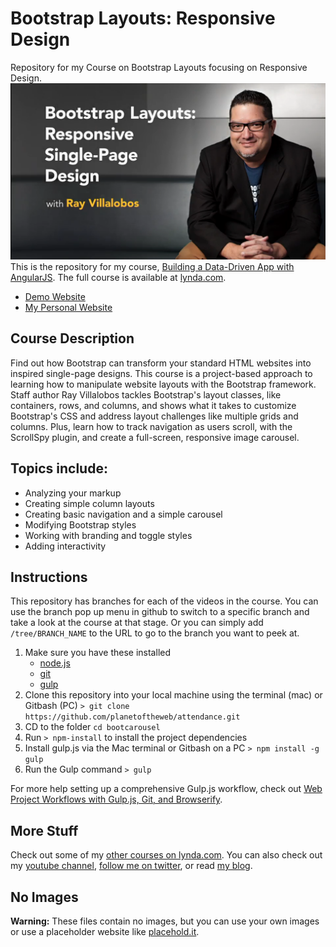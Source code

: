 # Bootstrap Layouts: Responsive Design
Repository for my Course on Bootstrap Layouts focusing on Responsive Design.
![Building a Data-Driven App with AngularJS](hero.png)
This is the repository for my course, [Building a Data-Driven App with AngularJS](http://www.lynda.com/Bootstrap-tutorials/Bootstrap-Layouts-Responsive-Single-Page-Design/186538-2.html). The full course is available at [lynda.com](http://lynda.com).
- [Demo Website](http://iviewsource.com/exercises/responsivebootstrap)
- [My Personal Website](http://raybo.org)

## Course Description
Find out how Bootstrap can transform your standard HTML websites into inspired single-page designs. This course is a project-based approach to learning how to manipulate website layouts with the Bootstrap framework. Staff author Ray Villalobos tackles Bootstrap's layout classes, like containers, rows, and columns, and shows what it takes to customize Bootstrap's CSS and address layout challenges like multiple grids and columns. Plus, learn how to track navigation as users scroll, with the ScrollSpy plugin, and create a full-screen, responsive image carousel.

## Topics include:
- Analyzing your markup
- Creating simple column layouts
- Creating basic navigation and a simple carousel
- Modifying Bootstrap styles
- Working with branding and toggle styles
- Adding interactivity

## Instructions
This repository has branches for each of the videos in the course. You can use the branch pop up menu in github to switch to a specific branch and take a look at the course at that stage. Or you can simply add `/tree/BRANCH_NAME` to the URL to go to the branch you want to peek at.

1. Make sure you have these installed
	- [node.js](http://nodejs.org/)
	- [git](http://git-scm.com/)
	- [gulp](http://gulpjs.com/)
2. Clone this repository into your local machine using the terminal (mac) or Gitbash (PC) `> git clone https://github.com/planetoftheweb/attendance.git`
3. CD to the folder `cd bootcarousel`
4. Run `> npm-install` to install the project dependencies
5. Install gulp.js via the Mac terminal or Gitbash on a PC `> npm install -g gulp`
5. Run the Gulp command `> gulp`

For more help setting up a comprehensive Gulp.js workflow, check out [Web Project Workflows with Gulp.js, Git, and Browserify](http://www.lynda.com/Web-Web-Design-tutorials/Web-Project-Workflows-Gulpjs-Git-Browserify/154416-2.html).

## More Stuff
Check out some of my [other courses on lynda.com](http://lynda.com/rayvillalobos). You can also check out my [youtube channel](http://youtube.com/planetoftheweb), [follow me on twitter](http://twitter.com/planetoftheweb), or read [my blog](http://raybo.org).

## No Images
__Warning:__ These files contain no images, but you can use your own images or use a placeholder website like [placehold.it](http://placehold.it/).
